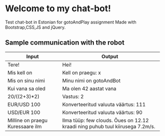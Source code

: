 # Welcome to my chat-bot!

Test chat-bot in Estonian for gotoAndPlay assignment
Made with Bootstrap,CSS,JS and jQuery.


## Sample communication with the robot

|Input   | Output|
| ------------- | ------------- |
| Tere! | Hei!  |
| Mis kell on  | Kell on praegu: x  |
| Mis on sinu nimi | Minu nimi on gotoAndBot |
|Kui vana sa oled | Ma olen 42 aastat vana |
|20/((2+3)*2) | Vastus: 2 |
|EUR/USD 100| Konverteeritud valuuta väärtus: 111 |
|USD/EUR 100| Konverteeritud valuuta väärtus: 90 |
|Milline on praegu Kuressaare ilm| Ilma tüüp: few clouds. Õues on 12.12 kraadi ning puhub tuul kiirusega 7.2m/s. |
